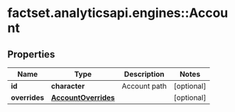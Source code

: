 # factset.analyticsapi.engines::Account

## Properties
Name | Type | Description | Notes
------------ | ------------- | ------------- | -------------
**id** | **character** | Account path | [optional] 
**overrides** | [**AccountOverrides**](AccountOverrides.md) |  | [optional] 


